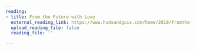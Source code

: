 ```yaml
---
reading:
- title: From the Future with Love
  external_reading_link: https://www.hudsandguis.com/home/2019/fromthefuturewithlove
  upload_reading_file: false
  reading_file: ''

---
```


